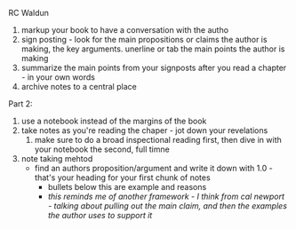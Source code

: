 RC Waldun
1. markup your book to have a conversation with the autho
2. sign posting - look for the main propositions or claims the author is making, the key arguments. unerline or tab the main points the author is making
3. summarize the main points from your signposts after you read a chapter - in your own words
4. archive notes to a central place

Part 2:

1. use a notebook instead of the margins of the book
2. take notes as you're reading the chaper - jot down your revelations
	1. make sure to do a broad inspectional reading first, then dive in with your notebook the second, full timne
3. note taking mehtod
	- find an authors proposition/argument and write it down with 1.0 - that's your heading for your first chunk of notes
		- bullets below this are example and reasons
		- *this reminds me of another framework - I think from cal newport - talking about pulling out the main claim, and then the examples the author uses to support it*